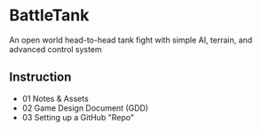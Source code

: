 # BattleTank
An open world head-to-head tank fight with simple AI, terrain, and advanced control system
## Instruction 
* 01 Notes & Assets
* 02 Game Design Document (GDD)
* 03 Setting up a GitHub "Repo"
